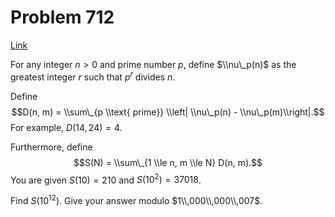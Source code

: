 # Problem 712

[Link](https://projecteuler.net/problem=712)

For any integer $n>0$ and prime number $p,$ define $\\nu\_p(n)$ as the greatest integer $r$ such that $p^r$ divides $n$. 

Define $$D(n, m) = \\sum\_{p \\text{ prime}} \\left| \\nu\_p(n) - \\nu\_p(m)\\right|.$$ For example, $D(14,24) = 4$. 

Furthermore, define $$S(N) = \\sum\_{1 \\le n, m \\le N} D(n, m).$$ You are given $S(10) = 210$ and $S(10^2) = 37018$. 

Find $S(10^{12})$. Give your answer modulo $1\\,000\\,000\\,007$.
